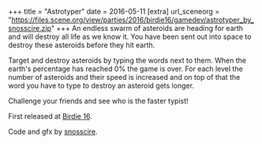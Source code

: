 +++
title = "Astrotyper"
date = 2016-05-11
[extra]
url_sceneorg = "https://files.scene.org/view/parties/2016/birdie16/gamedev/astrotyper_by_snosscire.zip"
+++
An endless swarm of asteroids are heading for earth and will destroy all life as we
know it. You have been sent out into space to destroy these asteroids before they hit
earth.

Target and destroy asteroids by typing the words next to them. When the earth's
percentage has reached 0% the game is over. For each level the number of asteroids
and their speed is increased and on top of that the word you have to type to
destroy an asteroid gets longer.

Challenge your friends and see who is the faster typist!

First released at [Birdie 16](https://www.birdie.org/en/).

Code and gfx by [snosscire](https://github.com/snosscire/).
